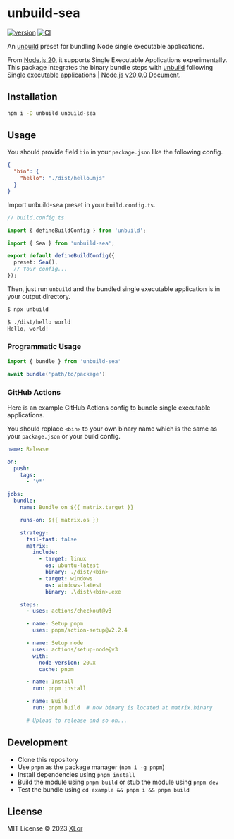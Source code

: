 # unbuild-sea

[![version](https://img.shields.io/npm/v/unbuild-sea?label=unbuild-sea)](https://www.npmjs.com/package/unbuild-sea) [![CI](https://github.com/yjl9903/unbuild-sea/actions/workflows/ci.yaml/badge.svg)](https://github.com/yjl9903/unbuild-sea/actions/workflows/ci.yaml)

An [unbuild](https://github.com/unjs/unbuild) preset for bundling Node single executable applications.

From [Node.js 20](https://nodejs.org/en/blog/announcements/v20-release-announce), it supports Single Executable Applications experimentally. This package integrates the binary bundle steps with [unbuild](https://github.com/unjs/unbuild) following [Single executable applications | Node.js v20.0.0 Document](https://nodejs.org/api/single-executable-applications.html).

## Installation

```bash
npm i -D unbuild unbuild-sea
```

## Usage

You should provide field `bin` in your `package.json` like the following config.

```JSON
{
  "bin": {
    "hello": "./dist/hello.mjs"
  }
}
```

Import unbuild-sea preset in your `build.config.ts`.

```ts
// build.config.ts

import { defineBuildConfig } from 'unbuild';

import { Sea } from 'unbuild-sea';

export default defineBuildConfig({
  preset: Sea(),
  // Your config...
});
```

Then, just run `unbuild` and the bundled single executable application is in your output directory.

```bash
$ npx unbuild

$ ./dist/hello world
Hello, world!
```

### Programmatic Usage

```ts
import { bundle } from 'unbuild-sea'

await bundle('path/to/package')
```

### GitHub Actions

Here is an example GitHub Actions config to bundle single executable applications.

You should replace `<bin>` to your own binary name which is the same as your `package.json` or your build config.

```yaml
name: Release

on:
  push:
    tags:
      - 'v*'

jobs:
  bundle:
    name: Bundle on ${{ matrix.target }}

    runs-on: ${{ matrix.os }}

    strategy:
      fail-fast: false
      matrix:
        include:
          - target: linux
            os: ubuntu-latest
            binary: ./dist/<bin>
          - target: windows
            os: windows-latest
            binary: .\dist\<bin>.exe

    steps:
      - uses: actions/checkout@v3

      - name: Setup pnpm
        uses: pnpm/action-setup@v2.2.4

      - name: Setup node
        uses: actions/setup-node@v3
        with:
          node-version: 20.x
          cache: pnpm

      - name: Install
        run: pnpm install

      - name: Build
        run: pnpm build  # now binary is located at matrix.binary

      # Upload to release and so on...
```

## Development

+ Clone this repository
+ Use `pnpm` as the package manager (`npm i -g pnpm`)
+ Install dependencies using `pnpm install`
+ Build the module using `pnpm build` or stub the module using `pnpm dev`
+ Test the bundle using `cd example && pnpm i && pnpm build`

## License

MIT License © 2023 [XLor](https://github.com/yjl9903)
